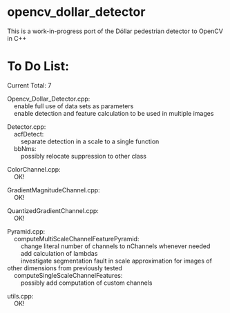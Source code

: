 opencv_dollar_detector
======================

This is a work-in-progress port of the Dóllar pedestrian detector to OpenCV in C++





To Do List:
======================

Current Total: 7

Opencv_Dollar_Detector.cpp:  
&nbsp;&nbsp;&nbsp;&nbsp;enable full use of data sets as parameters  
&nbsp;&nbsp;&nbsp;&nbsp;enable detection and feature calculation to be used in multiple images  

Detector.cpp:  
&nbsp;&nbsp;&nbsp;&nbsp;acfDetect:  
&nbsp;&nbsp;&nbsp;&nbsp;&nbsp;&nbsp;&nbsp;&nbsp;separate detection in a scale to a single function  
&nbsp;&nbsp;&nbsp;&nbsp;bbNms:  
&nbsp;&nbsp;&nbsp;&nbsp;&nbsp;&nbsp;&nbsp;&nbsp;possibly relocate suppression to other class  

ColorChannel.cpp:  
&nbsp;&nbsp;&nbsp;&nbsp;OK!  

GradientMagnitudeChannel.cpp:  
&nbsp;&nbsp;&nbsp;&nbsp;OK!  

QuantizedGradientChannel.cpp:  
&nbsp;&nbsp;&nbsp;&nbsp;OK!  

Pyramid.cpp:  
&nbsp;&nbsp;&nbsp;&nbsp;computeMultiScaleChannelFeaturePyramid:  
&nbsp;&nbsp;&nbsp;&nbsp;&nbsp;&nbsp;&nbsp;&nbsp;change literal number of channels to nChannels whenever needed  
&nbsp;&nbsp;&nbsp;&nbsp;&nbsp;&nbsp;&nbsp;&nbsp;add calculation of lambdas  
&nbsp;&nbsp;&nbsp;&nbsp;&nbsp;&nbsp;&nbsp;&nbsp;investigate segmentation fault in scale approximation for images of other dimensions from previously tested 
&nbsp;&nbsp;&nbsp;&nbsp;computeSingleScaleChannelFeatures:  
&nbsp;&nbsp;&nbsp;&nbsp;&nbsp;&nbsp;&nbsp;&nbsp;possibly add computation of custom channels  

utils.cpp:  
&nbsp;&nbsp;&nbsp;&nbsp;OK!  

